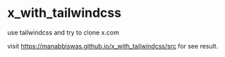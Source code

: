 # x_with_tailwindcss
use tailwindcss and try to clone x.com 

visit https://manabbiswas.github.io/x_with_tailwindcss/src for see result.
